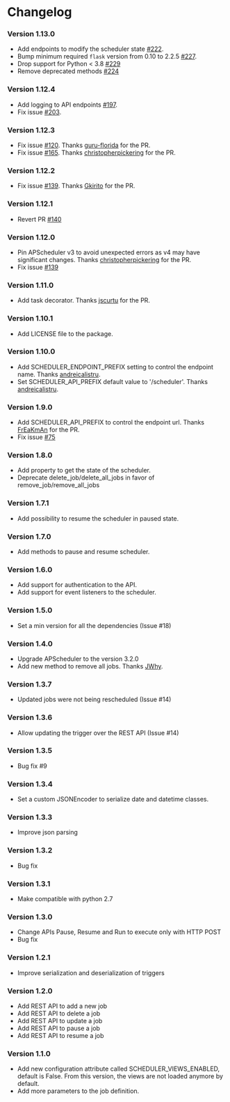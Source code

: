 # Changelog

### Version 1.13.0
 - Add endpoints to modify the scheduler state [#222](https://github.com/viniciuschiele/flask-apscheduler/pull/222).
 - Bump minimum required `flask` version from 0.10 to 2.2.5 [#227](https://github.com/viniciuschiele/flask-apscheduler/pull/227).
 - Drop support for Python < 3.8 [#229](https://github.com/viniciuschiele/flask-apscheduler/pull/229)
 - Remove deprecated methods [#224](https://github.com/viniciuschiele/flask-apscheduler/pull/224)
 
### Version 1.12.4
 - Add logging to API endpoints [#197](https://github.com/viniciuschiele/flask-apscheduler/pull/197).
 - Fix issue [#203](https://github.com/viniciuschiele/flask-apscheduler/issues/203).
 
### Version 1.12.3
 - Fix issue [#120](https://github.com/viniciuschiele/flask-apscheduler/issues/120). Thanks [guru-florida](https://github.com/guru-florida) for the PR.
 - Fix issue [#165](https://github.com/viniciuschiele/flask-apscheduler/issues/165). Thanks [christopherpickering](https://github.com/christopherpickering) for the PR.

### Version 1.12.2
 - Fix issue [#139](https://github.com/viniciuschiele/flask-apscheduler/issues/139). Thanks [Gkirito](https://github.com/Gkirito) for the PR.

### Version 1.12.1
 - Revert PR [#140](https://github.com/viniciuschiele/flask-apscheduler/pull/140)

### Version 1.12.0
 - Pin APScheduler v3 to avoid unexpected errors as v4 may have significant changes. Thanks [christopherpickering](https://github.com/christopherpickering) for the PR.
 - Fix issue [#139](https://github.com/viniciuschiele/flask-apscheduler/issues/139)

### Version 1.11.0
 - Add task decorator. Thanks [jscurtu](https://github.com/jscurtu) for the PR.

### Version 1.10.1
 - Add LICENSE file to the package.

### Version 1.10.0
 - Add SCHEDULER_ENDPOINT_PREFIX setting to control the endpoint name. Thanks [andreicalistru](https://github.com/andreicalistru).
 - Set SCHEDULER_API_PREFIX default value to '/scheduler'. Thanks [andreicalistru](https://github.com/andreicalistru).

### Version 1.9.0
 - Add SCHEDULER_API_PREFIX to control the endpoint url. Thanks [FrEaKmAn](https://github.com/FrEaKmAn) for the PR.
 - Fix issue [#75](https://github.com/viniciuschiele/flask-apscheduler/issues/75)

### Version 1.8.0
 - Add property to get the state of the scheduler.
 - Deprecate delete_job/delete_all_jobs in favor of remove_job/remove_all_jobs

### Version 1.7.1
 - Add possibility to resume the scheduler in paused state.

### Version 1.7.0
 - Add methods to pause and resume scheduler.

### Version 1.6.0
 - Add support for authentication to the API.
 - Add support for event listeners to the scheduler.

### Version 1.5.0
 - Set a min version for all the dependencies (Issue #18)

### Version 1.4.0
 - Upgrade APScheduler to the version 3.2.0
 - Add new method to remove all jobs. Thanks [JWhy](https://github.com/JWhy).

### Version 1.3.7
 - Updated jobs were not being rescheduled (Issue #14)

### Version 1.3.6
 - Allow updating the trigger over the REST API (Issue #14)

### Version 1.3.5
 - Bug fix #9

### Version 1.3.4
 - Set a custom JSONEncoder to serialize date and datetime classes.

### Version 1.3.3
 - Improve json parsing

### Version 1.3.2
 - Bug fix

### Version 1.3.1
 - Make compatible with python 2.7

### Version 1.3.0
 - Change APIs Pause, Resume and Run to execute only with HTTP POST
 - Bug fix

### Version 1.2.1
 - Improve serialization and deserialization of triggers

### Version 1.2.0
 - Add REST API to add a new job
 - Add REST API to delete a job
 - Add REST API to update a job
 - Add REST API to pause a job
 - Add REST API to resume a job

### Version 1.1.0
 - Add new configuration attribute called SCHEDULER_VIEWS_ENABLED, default is False.
   From this version, the views are not loaded anymore by default.
 - Add more parameters to the job definition.
